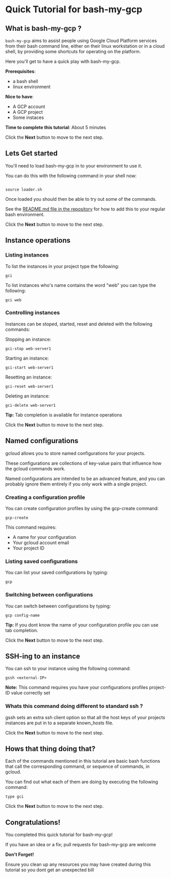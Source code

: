 
<walkthrough-author author="mcrmonkey" repositoryUrl="https://github.com/mcrmonkey/bash-my-gcp"></walkthrough-author>
# Quick Tutorial for bash-my-gcp

## What is bash-my-gcp ?

`bash-my-gcp` aims to assist people using Google Cloud Platform services from their bash command line, either on their linux workstation or in a cloud shell, by providing some shortcuts for operating on the platform.


Here you'll get to have a quick play with bash-my-gcp.


**Prerequisites**:
 - a bash shell
 - linux environment

**Nice to have**:
 - A GCP account
 - A GCP project
 - Some instaces


**Time to complete this tutorial**: About 5 minutes





<walkthrough-footnote></walkthrough-footnote>

Click the **Next** button to move to the next step.

## Lets Get started

You'll need to load bash-my-gcp in to your environment to use it.


You can do this with the following command in your shell now:

```shell

source loader.sh

```



Once loaded you should then be able to try out some of the commands.


See the [README.md file in the repository](https://github.com/mcrmonkey/bash-my-gcp/README.md) for how to add this to your regular bash environment.



<walkthrough-footnote></walkthrough-footnote>

Click the **Next** button to move to the next step.

## Instance operations

### Listing instances

To list the instances in your project type the following:

```shell
gci
```

To list instances who's name contains the word "web" you can type the following:

```shell
gci web
```

### Controlling instances

Instances can be stoped, started, reset and deleted with the following commands:


Stopping an instance:

```shell
gci-stop web-server1
```

Starting an instance:

```shell
gci-start web-server1
```


Resetting an instance:

```shell
gci-reset web-server1
```


Deleting an instance:

```shell
gci-delete web-server1
```




**Tip:** Tab completion is available for instance operations



<walkthrough-footnote></walkthrough-footnote>

Click the **Next** button to move to the next step.

## Named configurations

gcloud allows you to store named configurations for your projects.

These configurations are collections of key-value pairs that influence how the gcloud commands work.

Named configurations are intended to be an advanced feature, and you can probably ignore them entirely if you only work with a single project.

### Creating a configuration profile

You can create configuration profiles by using the gcp-create command:

```shell
gcp-create
```

This command requires:
 * A name for your configuration
 * Your gcloud account email
 * Your project ID


### Listing saved configurations

You can list your saved configurations by typing:


```shell
gcp
```
### Switching between configurations

You can switch between configurations by typing:

```shell
gcp config-name
```

**Tip:** If you dont know the name of your configuration profile you can use tab completion.


<walkthrough-footnote></walkthrough-footnote>

Click the **Next** button to move to the next step.

## SSH-ing to an instance

You can ssh to your instance using the following command:

```shell
gssh <external-IP>
```

**Note:** This command requires you have your configurations profiles project-ID value correctly set

### Whats this command doing different to standard ssh ?

gssh sets an extra ssh client option so that all the host keys of your projects instances are put in to a separate known_hosts file.


<walkthrough-footnote></walkthrough-footnote>

Click the **Next** button to move to the next step.

## Hows that thing doing that?

Each of the commands mentioned in this tutorial are basic bash functions that
call the corresponding command, or sequence of commands, in gcloud.

You can find out what each of them are doing by executing the following command:

```shell
type gci
```




<walkthrough-footnote></walkthrough-footnote>

Click the **Next** button to move to the next step.

## Congratulations!

<walkthrough-conclusion-trophy></walkthrough-conclusion-trophy>

You completed this quick tutorial for bash-my-gcp!


If you have an idea or a fix; pull requests for bash-my-gcp are welcome



<walkthrough-footnote></walkthrough-footnote>
<walkthrough-notification-menu-icon></walkthrough-notification-menu-icon> **Don't Forget!**


Ensure you clean up any resources you may have created during this tutorial so you dont get an unexpected bill


